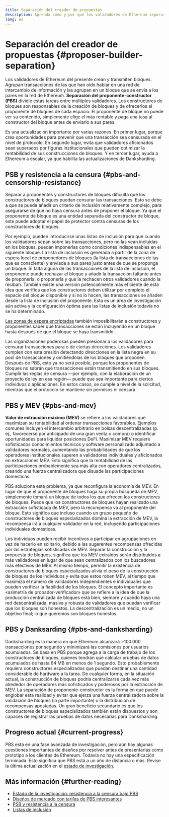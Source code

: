 ```yaml
---
title: Separación del creador de propuestas
description: Aprenda cómo y por qué los validadores de Ethereum separarán sus responsabilidades de construcción y transmisión de bloques.
lang: es
---
```


# Separación del creador de propuestas {#proposer-builder-separation}

Los validadores de Ethereum del presente crean _y_ transmiten bloques. Agrupan transacciones de las que han oído hablar en una red de intercambio de información y las agrupan en un bloque que se envía a los pares en la red de Ethereum. **Separación del proponente-constructor (PBS)** dividie estas tareas entre múltiples validadores. Los constructores de bloques son responsables de la creación de bloques y de ofrecerlos al proponente de bloques de cada espacio. El proponente de bloque no puede ver su contenido, simplemente elige el más rentable y paga una tasa al constructor del bloque antes de enviarlo a sus pares.

Es una actualización importante por varias razones. En primer lugar, porque crea oportunidades para prevenir que una transacción sea censurada en el nivel de protocolo. En segundo lugar, evita que validadores aficionados sean superados por figuras institucionales que pueden optimizar la rentabilidad de sus construcciones de bloques. Y en tercer lugar, ayuda a Ethereum a escalar, ya que habilita las actualizaciones de Danksharding.

## PSB y resistencia a la censura {#pbs-and-censorship-resistance}

Separar a proponentes y constructores de bloques dificulta que los constructores de bloques puedan censurar las transacciones. Esto se debe a que se puede añadir un criterio de inclusión relativamente complejo, para asegurarse de que no haya censura antes de proponer el bloque. Ya que el proponente de bloque es una entidad separada del constructor de bloque, este puede adoptar el papel de protector contra censuras de los constructores de bloques.

Por ejemplo, pueden introducirse unas listas de inclusión para que cuando los validadores sepan sobre las transacciones, pero no las vean incluidas en los bloques, puedan imponerlas como condiciones indispensables en el siguiente bloque. La lista de inclusión es generada a partir de la zona de espera local de proponedores de bloques (la lista de transacciones de las que es consciente) y enviada a sus pares justo antes de que se proponga un bloque. Si falta alguna de las transacciones de la lista de inclusión, el proponente puede rechazar el bloque y añadir la transacción faltante antes de proponerla, o proponerla y que la rechacen otros validadores cuando la reciban. También existe una versión potencialmente más eficiente de esta idea que verifica que los constructores deben utilizar por completo el espacio del bloque disponible y si no lo hacen, las transacciones se añaden desde la lista de inclusión del proponente. Esta es un área de investigación aún activa y la configuración óptima para las listas de inclusión todavía no se ha determinado.

[Las zonas de espera encriptadas](https://www.youtube.com/watch?v=fHDjgFcha0M&list=PLpktWkixc1gUqkyc1-iE6TT0RWQTBJELe&index=3) también imposibilitarán a constructores y proponentes saber qué transacciones se están incluyendo en un bloque hasta después de que el bloque se haya transmitido.

<ExpandableCard title="¿Qué tipo de censura soluciona PBS?" eventCategory="/roadmap/pbs" eventName="clicked what kinds of censorship does PBS solve?">

Las organizaciones poderosas pueden presionar a los validadores para censurar transacciones para o de ciertas direcciones. Los validadores cumplen con esta presión detectando direcciones en la lista negra en su pool de transacciones y omitiéndolas de los bloques que proponen. Después de PBS, esto ya no será posible, porque los proponentes de bloques no sabrán qué transacciones están transmitiendo en sus bloques. Cumplir las reglas de censura ―por ejemplo, con la elaboración de un proyecto de ley en esa región― puede que sea importante para ciertos individuos o aplicaciones. En estos casos, se cumple a nivel de la solicitud, mientras que el protocolo se mantiene sin permisos ni censura.

</ExpandableCard>

## PBS y MEV {#pbs-and-mev}

**Valor de extracción máximo (MEV)** se refiere a los validadores que maximizan su rentabilidad al ordenar transacciones favorables. Ejemplos comunes incluyen el intercambio arbitrario en bolsas descentralizadas (p. ej., favorecerse por anticipado de una gran venta o compra) o identificar oportunidades para liquidar posiciones DeFi. Maximizar MEV requiere sofisticados conocimientos técnicos y software personalizado adjuntado a validadores normales, aumentando las probabilidades de que los operadores institucionales superen a validadores individuales y aficionados en extracciones MEV. Esto significa que la rentabilidad de las participaciones probablemente sea más alta con operadores centralizados, creando una fuerza centralizadora que disuade las participaciones domésticas.

PBS soluciona este problema, ya que reconfigura la economía de MEV. En lugar de que el proponente de bloques haga su propia búsqueda de MEV, simplemente tomará un bloque de todos los que ofrecen los constructores de bloques. Puede que los constructores de bloques hayan realizado una extracción sofisticada de MEV, pero la recompensa va al proponente del bloque. Esto significa que incluso cuando un grupo pequeño de constructores de bloques especializados domina la extracción de MEV, la recompensa irá a cualquier validador en la red, incluyendo participaciones individuales domésticas.

<ExpandableCard title="¿Por qué está bien centralizar la construcción de bloques?" eventCategory="/roadmap/pbs" eventName="clicked why is it OK to centralize block building?">

Los individuos pueden recibir incentivos a participar en agrupaciones en vez de hacerlo en solitario, debido a las sugerentes recompensas ofrecidas por las estrategias sofisticadas de MEV. Separar la construcción y la propuesta de bloques, significa que los MEV extraídos serán distribuidos a más validadores en lugar de que sean centralizados con los buscadores más efectivos de MEV. Al mismo tiempo, permitir la existencia de constructores de bloques especializados alivia el peso de la construcción de bloques de los individuos y evita que estos roben MEV, al tiempo que maximiza el número de validadores independientes e individuales que pueden verificar la fiabilidad de los bloques. El concepto importante es «asimetría de probador-verificador» que se refiere a la idea de que la producción centralizada de bloques está bien, siempre y cuando haya una red descentralizada, masiva y robusta de validadores que puedan verificar que los bloques son honestos. La descentralización es un medio, no un objetivo final; lo que queremos son bloques honestos.
</ExpandableCard>

## PBS y Danksarding {#pbs-and-danksharding}

Danksharding es la manera en que Ethereum alcanzará >100.000 transacciones por segundo y minimizará las comisiones por usuarios acumulados. Se basa en PBS porque agrega a la carga de trabajo de los constructores de bloques, quienes tendrán que calcular pruebas de datos acumulados de hasta 64 MB en menos de 1 segundo. Esto probablemente requiera constructores especializados que puedan destinar una cantidad considerable de hardware a la tarea. De cualquier forma, en la situación actual, la construcción de bloques podría centralizarse cada vez más alrededor de operadores más sofisticados y poderosos por la extracción de MEV. La separación de proponente-constructor es la forma en que puede englobar esta realidad y evitar que ejerza una fuerza centralizadora sobre la validación de bloques (la parte importante) o la distribución de recompensas apostadas. Un gran beneficio secundario es que los constructores de bloques especializados también están dispuestos y son capaces de registrar las pruebas de datos necesarias para Danksharding.

## Progreso actual {#current-progress}

PBS está en una fase avanzada de investigación, pero aún hay algunas cuestiones importantes de diseños por resolver antes de presentarlas como prototipo a los clientes de Ethereum. Todavía no hay una especificación terminada. Esto significa que PBS está a un año de distancia o más. Revise la última actualización en el [estado de investigación](https://notes.ethereum.org/@vbuterin/pbs_censorship_resistance).

## Más información {#further-reading}

- [Estado de la investigación: resistencia a la censura bajo PBS](https://notes.ethereum.org/@vbuterin/pbs_censorship_resistance)
- [Diseños de mercado con tarifas de PBS interesantes](https://ethresear.ch/t/proposer-block-builder-separation-friendly-fee-market-designs/9725)
- [PSB y resistencia a la censura](https://notes.ethereum.org/@fradamt/H1TsYRfJc#Secondary-auctions)
- [Listas de inclusión](https://notes.ethereum.org/@fradamt/H1ZqdtrBF)

